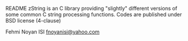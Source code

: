 README
 zString is an C library providing "slightly" different versions of some common C string processing functions.
 Codes are published under BSD license (4-clause)

Fehmi Noyan ISI
fnoyanisi@yahoo.com 
